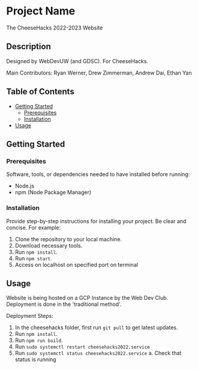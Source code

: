 # Project Name

The CheeseHacks 2022-2023 Website

## Description

Designed by WebDevUW (and GDSC). For CheeseHacks.

Main Contributors: Ryan Werner, Drew Zimmerman, Andrew Dai, Ethan Yan

## Table of Contents

- [Getting Started](#getting-started)
  - [Prerequisites](#prerequisites)
  - [Installation](#installation)
- [Usage](#usage)

## Getting Started

### Prerequisites

Software, tools, or dependencies needed to have installed before running:

- Node.js
- npm (Node Package Manager)

### Installation

Provide step-by-step instructions for installing your project. Be clear and concise. For example:

1. Clone the repository to your local machine.
2. Download necessary tools.
3. Run `npm install`.
4. Run `npm start`.
5. Access on localhost on specified port on terminal

## Usage

Website is being hosted on a GCP Instance by the Web Dev Club. Deployment is done in the 'traditional method'.

Deployment Steps:

1. In the cheesehacks folder, first run `git pull` to get latest updates.
2. Run `npm install`.
3. Run `npm run build`.
4. Run `sudo systemctl restart cheesehacks2022.service`
5. Run `sudo systemctl status cheesehacks2022.service`
    a. Check that status is running
